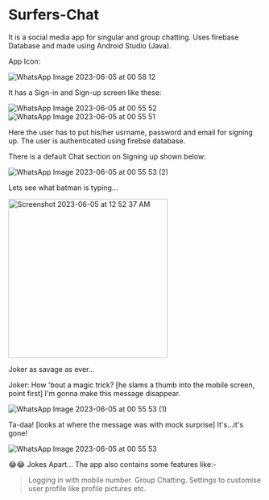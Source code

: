 # Surfers-Chat
It is a social media app for singular and group chatting. Uses firebase Database and made using Android Studio (Java).

App Icon:

![WhatsApp Image 2023-06-05 at 00 58 12](https://github.com/srimanchaudhuri/Surfers-Chat/assets/106372229/4061586a-ddfc-48ca-9737-c181f7534df4)


It has a Sign-in and Sign-up screen like these:

![WhatsApp Image 2023-06-05 at 00 55 52](https://github.com/srimanchaudhuri/Surfers-Chat/assets/106372229/dd708cea-d768-4d78-9054-057a4087ea7d)
![WhatsApp Image 2023-06-05 at 00 55 51](https://github.com/srimanchaudhuri/Surfers-Chat/assets/106372229/ab3e9eb7-d925-43e5-9044-77c11e604161)

Here the user has to put his/her usrname, password and email for signing up. The user is authenticated using firebse database.

There is a default Chat section on Signing up shown below:

![WhatsApp Image 2023-06-05 at 00 55 53 (2)](https://github.com/srimanchaudhuri/Surfers-Chat/assets/106372229/2b5f6f7e-522d-46e6-bd78-03d38710bb44)

Lets see what batman is typing...

<img width="316" alt="Screenshot 2023-06-05 at 12 52 37 AM" src="https://github.com/srimanchaudhuri/Surfers-Chat/assets/106372229/b2739fec-d683-44e3-b1dd-3116a68923f5">

Joker as savage as ever...

Joker: How 'bout a magic trick? [he slams a thumb into the mobile screen, point first] I'm gonna make this message disappear.

![WhatsApp Image 2023-06-05 at 00 55 53 (1)](https://github.com/srimanchaudhuri/Surfers-Chat/assets/106372229/7cbaef85-9d67-4302-af16-b9e86f2d01df)

Ta-daa! [looks at where the message was with mock surprise] It's...it's gone!

![WhatsApp Image 2023-06-05 at 00 55 53](https://github.com/srimanchaudhuri/Surfers-Chat/assets/106372229/3976e52a-8c19-422b-a259-457060c4f15a)

😂😂 Jokes Apart... The app also contains some features like:-

> Logging in with mobile number.
> Group Chatting.
> Settings to customise user profile like profile pictures etc. 
